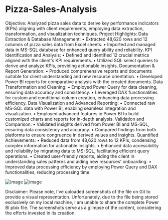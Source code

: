 # Pizza-Sales-Analysis
Objective: Analyzed pizza sales data to derive key performance indicators (KPIs) aligning with client requirements, employing data extraction, transformation, and visualization techniques.
Project Highlights:
Data Extraction & Database Management:
•	Extracted 48,620 rows and 12 columns of pizza sales data from Excel sheets.
•	Imported and managed data in MS-SQL database for enhanced query ability and reliability.
KPI Identification and Analysis:
•	Defined and identified 12 crucial metrics aligned with the client's KPI requirements.
•	Utilized SQL select queries to derive and analyze KPIs, providing actionable insights.
Documentation & Report Generation:
•	Produced comprehensive reports and documents suitable for client understanding and new resource orientation.
•	Developed Power BI reports for comparative analysis with the created documents.
Data Transformation and Cleaning:
•	Employed Power Query for data cleaning, ensuring data accuracy and consistency.
•	Leveraged DAX functionalities for custom and conditional column creation, enhancing data processing efficiency.
Data Visualization and Advanced Reporting:
•	Connected raw MS-SQL data with Power BI, enabling seamless integration and visualization.
•	Employed advanced features in Power BI to build customized charts and reports for in-depth analysis.
Validation and Comparison:
•	Validated insights derived from Power BI and MS-SQL, ensuring data consistency and accuracy.
•	Compared findings from both platforms to ensure congruence in derived values and insights.
Quantified Achievements:
•	Reduced data from 48,620 rows to 12 KPIs, condensing complex information for actionable insights.
•	Enhanced data accessibility and reliability by migrating data to MS-SQL, facilitating efficient query operations.
•	Created user-friendly reports, aiding the client in understanding sales patterns and aiding new resources' onboarding.
•	Improved data processing efficiency by employing Power Query and DAX functionalities, reducing processing time. 

![image](https://github.com/SaneelTare/Pizza-Sales-Analysis/assets/90349506/c95df876-21f2-41f6-9546-dcc9e5cb3844)
![image](https://github.com/SaneelTare/Pizza-Sales-Analysis/assets/90349506/ce143421-6f9f-41a4-85a5-b9dca91883d5)

Disclaimer: Please note, I've uploaded screenshots of the file on Git to provide a visual representation. Unfortunately, due to the file being stored exclusively on my local machine, I am unable to share the complete Power BI pbix file. The screenshots serve as a glimpse of the content, considering the efforts invested in its creation.
